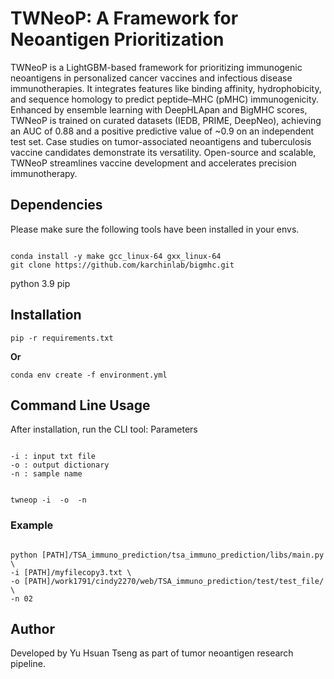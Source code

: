 # TWNeoP: A Framework for Neoantigen Prioritization

TWNeoP is a LightGBM-based framework for prioritizing immunogenic neoantigens in personalized cancer vaccines and infectious disease immunotherapies. It integrates features like binding affinity, hydrophobicity, and sequence homology to predict peptide–MHC (pMHC) immunogenicity. Enhanced by ensemble learning with DeepHLApan and BigMHC scores, TWNeoP is trained on curated datasets (IEDB, PRIME, DeepNeo), achieving an AUC of 0.88 and a positive predictive value of ~0.9 on an independent test set. Case studies on tumor-associated neoantigens and tuberculosis vaccine candidates demonstrate its versatility. Open-source and scalable, TWNeoP streamlines vaccine development and accelerates precision immunotherapy.

## Dependencies
Please make sure the following tools have been installed in your envs.
<pre><code>
conda install -y make gcc_linux-64 gxx_linux-64
git clone https://github.com/karchinlab/bigmhc.git
</code></pre>
python 3.9
pip



## Installation
<pre><code>pip -r requirements.txt</code></pre>
**Or**
<pre><code>conda env create -f environment.yml</code></pre>

## Command Line Usage 
After installation, run the CLI tool:
Parameters
<pre><code>
-i : input txt file
-o : output dictionary
-n : sample name
</code></pre>

<pre><code>
twneop -i <input_file> -o <output_dir> -n <run_name>
</code></pre>
### Example
<pre><code>
python [PATH]/TSA_immuno_prediction/tsa_immuno_prediction/libs/main.py \
-i [PATH]/myfilecopy3.txt \
-o [PATH]/work1791/cindy2270/web/TSA_immuno_prediction/test/test_file/ \
-n 02
</code></pre>

## Author
Developed by Yu Hsuan Tseng as part of tumor neoantigen research pipeline.